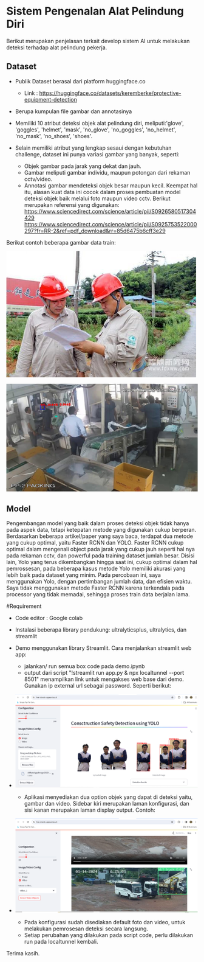 # Sistem Pengenalan Alat Pelindung Diri

Berikut merupakan penjelasan terkait develop sistem AI untuk melakukan deteksi terhadap alat pelindung pekerja.

## Dataset

- Publik Dataset berasal dari platform huggingface.co
  - Link : <https://huggingface.co/datasets/keremberke/protective-equipment-detection>
- Berupa kumpulan file gambar dan annotasinya
- Memiliki 10 atribut deteksi objek alat pelindung diri, meliputi:'glove', 'goggles', 'helmet', 'mask', 'no_glove', 'no_goggles', 'no_helmet', 'no_mask', 'no_shoes', 'shoes'.

- Selain memiliki atribut yang lengkap sesaui dengan kebutuhan challenge, dataset ini punya variasi gambar yang banyak, seperti:
	- Objek gambar pada jarak yang dekat dan jauh.
	- Gambar meliputi gambar individu, maupun potongan dari rekaman cctv/video.
	- Annotasi gambar mendeteksi objek besar maupun kecil.
Keempat hal itu, alasan kuat data ini cocok dalam proses pembuatan model deteksi objek baik melalui foto maupun video cctv.
Berikut merupakan referensi yang digunakan:
<https://www.sciencedirect.com/science/article/pii/S0926580517304429>
<https://www.sciencedirect.com/science/article/pii/S0925753522000297?fr=RR-2&ref=pdf_download&rr=85d6475b6cff3e29>

Berikut contoh beberapa gambar data train:

![img1](https://github.com/hayyuilham/Detection_Protective_equipment/blob/e217d64535417db2948fca5d3f00ec6a6d22c261/image/005341_jpg.rf.5852eef9d72488917b88a16c577ec67c.jpg)

![img2](https://github.com/hayyuilham/Detection_Protective_equipment/blob/e217d64535417db2948fca5d3f00ec6a6d22c261/image/PP02img561_jpg.rf.1f202938a336e4aa0665967070db801e.jpg)

## Model

Pengembangan model yang baik dalam proses deteksi objek tidak hanya pada aspek data, tetapi ketepatan metode yang digunakan cukup berperan.
Berdasarkan beberapa artikel/paper yang saya baca, terdapat dua metode yang cukup optimal, yaitu Faster RCNN dan YOLO. Faster RCNN cukup optimal dalam mengenali object pada jarak yang cukup jauh seperti hal nya pada rekaman cctv, dan powerful pada training dataset jumlah besar. Disisi lain, Yolo yang terus dikembangkan hingga saat ini, cukup optimal dalam hal pemrossesan, pada beberapa kasus metode Yolo memiliki akurasi yang lebih baik pada dataset yang minim.
Pada percobaan ini, saya menggunakan Yolo, dengan pertimbangan jumlah data, dan efisien waktu. Saya tidak menggunakan metode Faster RCNN karena terkendala pada processor yang tidak memadai, sehingga proses train data berjalan lama.

#Requirement

- Code editor : Google colab
- Instalasi beberapa library pendukung: ultralyticsplus, ultralytics, dan streamlit
- Demo menggunakan library Streamlit. 
  Cara menjalankan streamlit web app:
	- jalankan/ run semua box code pada demo.ipynb
	- output dari script "!streamlit run app.py & npx localtunnel --port 8501" menampilkan link untuk mengakses web base dari demo. Gunakan ip external url sebagai password. Seperti berikut:
 - 
	![img3](https://github.com/hayyuilham/Detection_Protective_equipment/blob/e217d64535417db2948fca5d3f00ec6a6d22c261/image/unlted1.png)

	- Aplikasi menyediakan dua option objek yang dapat di deteksi yaitu, gambar dan video. Sidebar kiri merupakan laman konfigurasi, dan sisi kanan merupakan laman display output. Contoh:
 - 
	![img3](https://github.com/hayyuilham/Detection_Protective_equipment/blob/e217d64535417db2948fca5d3f00ec6a6d22c261/image/tampilan_demo2.png)

	- Pada konfigurasi sudah disediakan default foto dan video, untuk melakukan pemrosesan deteksi secara langsung.
	- Setiap perubahan yang dilakukan pada script code, perlu dilakukan run pada localtunnel kembali.

Terima kasih.


